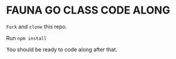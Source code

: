 # FAUNA GO CLASS CODE ALONG

`Fork` and `clone` this repo.

Run `npm install`

You should be ready to code along after that.
